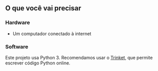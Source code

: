 ## O que você vai precisar

### Hardware

+ Um computador conectado à internet

### Software

Este projeto usa Python 3. Recomendamos usar o [Trinket](https://trinket.io/), que permite escrever código Python online.